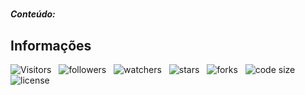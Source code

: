 <!-- Title -->
#

***Conteúdo:***

<!-- Table of Contents -->
<!-- ## Table de Conteúdos -->

<!-- - [Vista por Cima](#vista-por-cima) -->
  <!-- - [Foto da Tela](#foto-da-tela) -->
  <!-- - [Links](#links) -->
<!-- - [Meu Processo](#meu-processo) -->
  <!-- - [Construido com](#construido-com) -->
  <!-- - [O que Aprendi](#o-que-aprendi) -->
  <!-- - [Desenvolvimento Continuo](#desenvolvimento-continuo) -->
  <!-- - [Recursos Uteis](#recursos-uteis) -->
<!-- - [Autores](#autores) -->
<!-- - [Agradecimentos](#agradecimentos) -->
<!-- - [Informações](#informações) -->

<!-- Overview-->
<!-- ## Vista por Cima -->

<!-- Screenshot -->
<!-- ### Foto da Tela -->

<!-- Links -->
<!-- ### Links -->

<!-- My Process -->
<!-- ## Meu Processo -->

<!-- Built with -->
<!-- ### Construido com -->

<!-- What I Learned -->
<!-- ### O que Aprendi -->

<!-- Continued Development -->
<!-- ### Desenvolvimento Continuo -->

<!-- Useful Resources -->
<!-- ### Recursos Uteis -->

<!-- Authors -->
<!-- ## Autores -->

<!-- Acknowledgments -->
<!-- ## Agradecimentos -->

<!-- Information -->
## Informações

![Visitors](https://api.visitorbadge.io/api/visitors?path=Devsgeeknerd%2F&label=Visitantes&labelColor=%23f9e64f&countColor=%23007bff&style=plastic "Total de Visitas")
&nbsp;
![followers](https://img.shields.io/github/followers/Devsgeeknerd?style=plastic&label=Fãs&labelColor=f9e64f&color=007bff& "Total de Seguidores")
&nbsp;
![watchers](https://img.shields.io/github/watchers/Devsgeeknerd/?style=plastic&label=Observadores&labelColor=f9e64f&color=007bff& "Total de Observadores")
&nbsp;
![stars](https://img.shields.io/github/stars/Devsgeeknerd/?style=plastic&label=Estrelas&labelColor=f9e64f&color=007bff& "Total de Estrelas Recebidas")
&nbsp;
![forks](https://img.shields.io/github/forks/Devsgeeknerd/?style=plastic&label=Bifurcações&labelColor=f9e64f&color=007bff& "Total de Bifurcações")
&nbsp;
![code size](https://img.shields.io/github/languages/code-size/Devsgeeknerd/?style=plastic&label=Tamanho&labelColor=f9e64f&color=007bff& "Tamanho do Repositório")
&nbsp;
![license](https://img.shields.io/github/license/Devsgeeknerd/?style=plastic&label=Licença&labelColor=f9e64f "Licença do Repositório")
